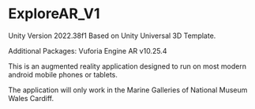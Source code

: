 # ExploreAR_V1

Unity Version 2022.38f1 Based on Unity Universal 3D Template.

Additional Packages: Vuforia Engine AR v10.25.4

This is an augmented reality application designed to run on most modern android mobile phones or tablets.

The application will only work in the Marine Galleries of National Museum Wales Cardiff.



